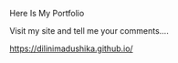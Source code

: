 Here Is My Portfolio

Visit my site and tell me your comments….
 
 
 https://dilinimadushika.github.io/
